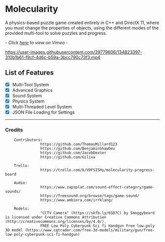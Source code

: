 # Molecularity
A physics-based puzzle game created entirely in C++ and DirectX 11, where you must change the properties of objects, using the different modes of the provided multi-tool to solve puzzles and progress.

*- Click <a href="https://vimeo.com/558943103" target="_blank">here</a> to view on Vimeo -*

https://user-images.githubusercontent.com/39779606/134823397-310b1b61-f9cf-4d6c-b59a-3bcc790c73f3.mp4

## List of Features

- [x] Multi-Tool System
- [x] Advanced Graphics
- [x] Sound System
- [x] Physics System
- [x] Multi-Threaded Level System
- [x] JSON File Loading for Settings

---

### Credits

        Contributors:
                    https://github.com/ThomasMillard123
                    https://github.com/BenjaminShawDev
                    https://github.com/JacobDexter
                    https://github.com/Gilixa
                    
        Trello:
                    https://trello.com/b/V0FSI5Hy/molecularity-progress-board
                    
        Audio:
                    https://www.zapsplat.com/sound-effect-category/game-sounds/
                    https://freesound.org/browse/tags/game-sound/
                    https://www.ambiera.com/irrklang/
                    
        Models:
                    "CCTV Camera" (https://skfb.ly/6SD7C) by Smoggybeard is licensed under Creative Commons Attribution (http://creativecommons.org/licenses/by/4.0/).
                    FREE Low Poly Cyberpunk-Sci fi Handgun Free low-poly 3D model (https://www.cgtrader.com/free-3d-models/military/gun/free-low-poly-cyberpunk-sci-fi-handgun)
